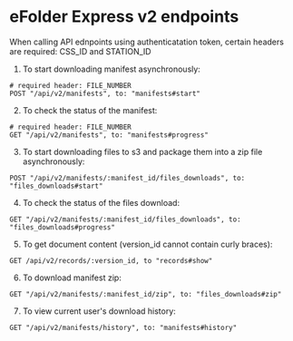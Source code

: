 # eFolder Express v2 endpoints

When calling API ednpoints using authenticatation token, certain headers are required: CSS_ID and STATION_ID

1. To start downloading manifest asynchronously:

```
# required header: FILE_NUMBER
POST "/api/v2/manifests", to: "manifests#start"
```

2. To check the status of the manifest:

```
# required header: FILE_NUMBER
GET "/api/v2/manifests", to: "manifests#progress"
```

3. To start downloading files to s3 and package them into a zip file asynchronously:

```
POST "/api/v2/manifests/:manifest_id/files_downloads", to: "files_downloads#start"
```

4. To check the status of the files download:

```
GET "/api/v2/manifests/:manifest_id/files_downloads", to: "files_downloads#progress"
```

5. To get document content (version_id cannot contain curly braces):

```
GET /api/v2/records/:version_id, to "records#show"
```

6. To download manifest zip:

```
GET "/api/v2/manifests/:manifest_id/zip", to: "files_downloads#zip"
```

7. To view current user's download history:

```
GET "/api/v2/manifests/history", to: "manifests#history"
```


